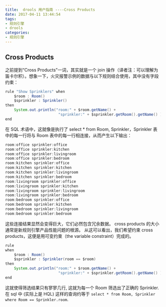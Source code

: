 ```yaml
---
title:  drools 用户指南 ----Cross Products
date: 2017-04-11 13:44:54
tags: 
- 规则引擎
- drools
categories: 
- 规则引擎
---
```




## Cross Products ##
之前提到“Cross Products”一词，其实就是一个 join 操作（译者注：可以理解为笛卡尔积）。想象一下，火灾报警示例的数据与以下规则结合使用，其中没有字段约束：

```java
rule "Show Sprinklers" when
    $room : Room()
    $sprinkler : Sprinkler()
then
    System.out.println("room:" + $room.getName() +
                        "sprinkler:" + $sprinkler.getRoom().getName() );
end
```
在 SQL 术语中，这就像是执行了 select * from Room, Sprinkler，Sprinkler 表中的每一行将与 Room 表中的每一行相连接，从而产生以下输出：

```java
room:office sprinkler:office
room:office sprinkler:kitchen
room:office sprinkler:livingroom
room:office sprinkler:bedroom
room:kitchen sprinkler:office
room:kitchen sprinkler:kitchen
room:kitchen sprinkler:livingroom
room:kitchen sprinkler:bedroom
room:livingroom sprinkler:office
room:livingroom sprinkler:kitchen
room:livingroom sprinkler:livingroom
room:livingroom sprinkler:bedroom
room:bedroom sprinkler:office
room:bedroom sprinkler:kitchen
room:bedroom sprinkler:livingroom
room:bedroom sprinkler:bedroom
```
这些连接结果显然会变得巨大，它们必然包含冗余数据。 cross products 的大小通常是新规则引擎产品性能问题的根源。 从这可以看出，我们希望约束 cross products，这便是用可变约束（the variable constraint）完成的。

```java
rule
when
    $room : Room()
    $sprinkler : Sprinkler(room == $room)
then
    System.out.println("room:" + $room.getName() +
                        "sprinkler:" + $sprinkler.getRoom().getName() );
end
```
这就使得筛选结果只有寥寥几行, 这就为每一个 Room 筛选出了正确的 Sprinkler. 在 sql 中 (实际上是 HQL) 这样的查询约等于 `select * from Room, Sprinkler where Room == Sprinkler.room`.

